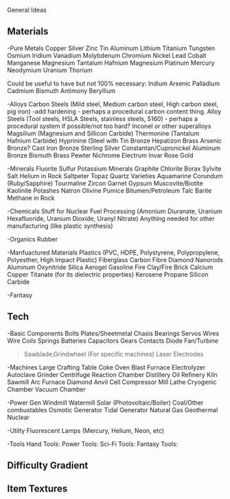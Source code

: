 General Ideas

Materials
-----
-Pure Metals
Copper
Silver
Zinc
Tin
Aluminum
Lithium
Titanium
Tungsten
Osmium
Iridium
Vanadium
Molybdenum
Chromium
Nickel
Lead
Cobalt
Manganese
Magnesium
Tantalum
Hafnium
Magnesium
Platinum
Mercury
Neodymium
Uranium
Thorium

Could be useful to have but not 100% necessary:
Indium
Arsenic
Palladium
Cadmium
Bismuth
Antimony
Beryllium

-Alloys
Carbon Steels (Mild steel, Medium carbon steel, High carbon steel, pig iron) -add hardening - perhaps a procedural carbon content thing.
Alloy Steels (Tool steels, HSLA Steels, stainless steels, 5160) - perhaps a procedural system if possible/not too hard?
Inconel or other superalloys
Magsilium (Magnesium and Sillicon Carbide)
Thermonine (Tantalum Hafnium Carbide)
Hyprinine (Steel with 
Tin Bronze
Hepatizon
Brass
Arsenic Bronze?
Cast Iron Bronze
Sterling Silver
Constantan/Cupronickel
Aluminum Bronze
Bismuth Brass
Pewter
Nichrome
Electrum
Invar
Rose Gold

-Minerals
Fluorite
Sulfur
Potassium Minerals
Graphite
Chlorite
Borax
Sylvite
Salt
Helium in Rock
Saltpeter
Topaz
Quartz Varieties
Aquamarine
Corundum (Ruby/Sapphire)
Tourmaline
Zircon
Garnet
Gypsum
Muscovite/Biotite
Kaolinite
Potashes
Natron
Olivine
Pumice
Bitumen/Petroleum
Talc
Barite
Methane in Rock

-Chemicals
Stuff for Nuclear Fuel Processing (Amonium Diuranate, Uranium Hexafluoride, Uranium Dioxide, Uranyl Nitrate)
Anything needed for other manufacturing (like plastic synthesis)

-Organics
Rubber

-Manfuactured Materials
Plastics (PVC, HDPE, Polystyrene, Polypropylene, Polyesther, High Impact Plastic)
Fiberglass
Carbon Fibre
Diamond Nanorods
Aluminum Oxynitride
Silica Aerogel
Gasoline
Fire Clay/Fire Brick
Calcium Copper Titanate (for its dielectric properties)
Kerosene
Propane
Silicon Carbide

-Fantasy

Tech
-----
-Basic Components
Bolts
Plates/Sheetmetal
Chasis
Bearings
Servos
Wires
Wire Coils
Springs
Batteries
Capacitors
Gears
Contacts
Diode
Fan/Turbine
>Sawblade,Grindwheel (For specific machines)
Laser
Electrodes

-Machines
Large Crafting Table
Coke Oven
Blast Furnace
Electrolyzer
Autoclave
Grinder
Centrifuge
Reaction Chamber
Distillery
Oil Refinery
Kiln
Sawmill
Arc Furnace
Diamond Anvil Cell
Compressor
Mill
Lathe
Cryogenic Chamber
Vacuum Chamber

-Power Gen
Windmill
Watermill
Solar (Photovoltaic/Boiler)
Coal/Other combustables
Osmotic Generator
Tidal Generator
Natural Gas
Geothermal
Nuclear

-Utilty
Fluorescent Lamps (Mercury, Helium, Neon, etc)

-Tools
Hand Tools:
Power Tools:
Sci-Fi Tools:
Fantasy Tools:

Difficulty Gradient
-----

Item Textures
-----

